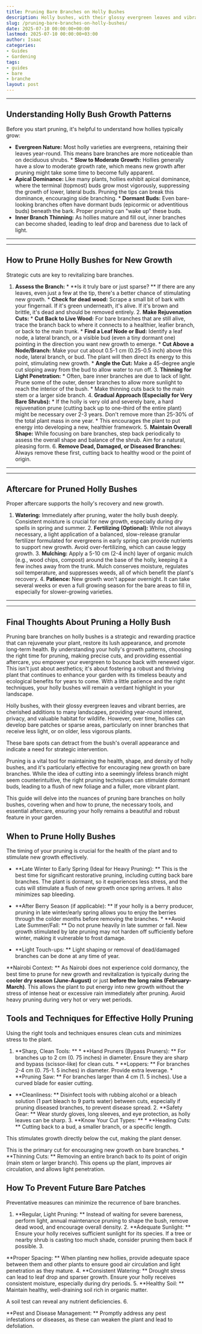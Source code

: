 ```yaml
---
title: Pruning Bare Branches on Holly Bushes
description: Holly bushes, with their glossy evergreen leaves and vibrant berries, are cherished additions to many landscapes, providing year-round interest, privacy, and...
slug: /pruning-bare-branches-on-holly-bushes/
date: 2025-07-10 00:00:00+00:00
lastmod: 2025-07-10 00:00:00+03:00
author: Isaac
categories:
- Guides
- Gardening
tags:
- guides
- bare
- branche
layout: post
---
```

---
## Understanding Holly Bush Growth Patterns
Before you start pruning, it's helpful to understand how hollies typically grow:
* **Evergreen Nature:** Most holly varieties are evergreens, retaining their leaves year-round. This means bare branches are more noticeable than on deciduous shrubs. * **Slow to Moderate Growth:** Hollies generally have a slow to moderate growth rate, which means new growth after pruning might take some time to become fully apparent.
* **Apical Dominance:** Like many plants, hollies exhibit apical dominance, where the terminal (topmost) buds grow most vigorously, suppressing the growth of lower, lateral buds. Pruning the tips can break this dominance, encouraging side branching. * **Dormant Buds:** Even bare-looking branches often have dormant buds (epicormic or adventitious buds) beneath the bark. Proper pruning can "wake up" these buds.
* **Inner Branch Thinning:** As hollies mature and fill out, inner branches can become shaded, leading to leaf drop and bareness due to lack of light.
---
---
## How to Prune Holly Bushes for New Growth
Strategic cuts are key to revitalizing bare branches.
1. **Assess the Branch:** * **Is it truly bare or just sparse? ** If there are any leaves, even just a few at the tip, there's a better chance of stimulating new growth. * **Check for dead wood:** Scrape a small bit of bark with your fingernail. If it's green underneath, it's alive. If it's brown and brittle, it's dead and should be removed entirely. 2.
**Make Rejuvenation Cuts:** * **Cut Back to Live Wood:** For bare branches that are still alive, trace the branch back to where it connects to a healthier, leafier branch, or back to the main trunk. * **Find a Leaf Node or Bud:** Identify a leaf node, a lateral branch, or a visible bud (even a tiny dormant one) pointing in the direction you want new growth to emerge. * **Cut Above a Node/Branch:** Make your cut about 0.5-1 cm (0.25-0.5 inch) above this node, lateral branch, or bud.
The plant will then direct its energy to this point, stimulating new growth. * **Angle the Cut:** Make a 45-degree angle cut sloping away from the bud to allow water to run off. 3. **Thinning for Light Penetration:** * Often, bare inner branches are due to lack of light. Prune some of the outer, denser branches to allow more sunlight to reach the interior of the bush. * Make thinning cuts back to the main stem or a larger side branch. 4.
**Gradual Approach (Especially for Very Bare Shrubs):** * If the holly is very old and severely bare, a hard rejuvenation prune (cutting back up to one-third of the entire plant) might be necessary over 2-3 years. Don't remove more than 25-30% of the total plant mass in one year. * This encourages the plant to put energy into developing a new, healthier framework. 5.
**Maintain Overall Shape:** While focusing on bare branches, step back periodically to assess the overall shape and balance of the shrub. Aim for a natural, pleasing form. 6. **Remove Dead, Damaged, or Diseased Branches:** Always remove these first, cutting back to healthy wood or the point of origin.
---
---
## Aftercare for Pruned Holly Bushes
Proper aftercare supports the holly's recovery and new growth.
1. **Watering:** Immediately after pruning, water the holly bush deeply. Consistent moisture is crucial for new growth, especially during dry spells in spring and summer. 2. **Fertilizing (Optional):** While not always necessary, a light application of a balanced, slow-release granular fertilizer formulated for evergreens in early spring can provide nutrients to support new growth. Avoid over-fertilizing, which can cause leggy growth. 3.
**Mulching:** Apply a 5-10 cm (2-4 inch) layer of organic mulch (e.g., wood chips, compost) around the base of the holly, keeping it a few inches away from the trunk. Mulch conserves moisture, regulates soil temperature, and suppresses weeds, all of which benefit the plant's recovery. 4. **Patience:** New growth won't appear overnight. It can take several weeks or even a full growing season for the bare areas to fill in, especially for slower-growing varieties.
---
---
## Final Thoughts About Pruning a Holly Bush
Pruning bare branches on holly bushes is a strategic and rewarding practice that can rejuvenate your plant, restore its lush appearance, and promote long-term health. By understanding your holly's growth patterns, choosing the right time for pruning, making precise cuts, and providing essential aftercare, you empower your evergreen to bounce back with renewed vigor.
This isn't just about aesthetics; it's about fostering a robust and thriving plant that continues to enhance your garden with its timeless beauty and ecological benefits for years to come. With a little patience and the right techniques, your holly bushes will remain a verdant highlight in your landscape.

Holly bushes, with their glossy evergreen leaves and vibrant berries, are cherished additions to many landscapes, providing year-round interest, privacy, and valuable habitat for wildlife. However, over time, hollies can develop bare patches or sparse areas, particularly on inner branches that receive less light, or on older, less vigorous plants.

These bare spots can detract from the bush's overall appearance and indicate a need for strategic intervention.

Pruning is a vital tool for maintaining the health, shape, and density of holly bushes, and it's particularly effective for encouraging new growth on bare branches. While the idea of cutting into a seemingly lifeless branch might seem counterintuitive, the right pruning techniques can stimulate dormant buds, leading to a flush of new foliage and a fuller, more vibrant plant.

This guide will delve into the nuances of pruning bare branches on holly bushes, covering when and how to prune, the necessary tools, and essential aftercare, ensuring your holly remains a beautiful and robust feature in your garden.

##  When to Prune Holly Bushes

The timing of your pruning is crucial for the health of the plant and to stimulate new growth effectively.

* **Late Winter to Early Spring (Ideal for Heavy Pruning): ** This is the best time for significant restorative pruning, including cutting back bare branches. The plant is dormant, so it experiences less stress, and the cuts will stimulate a flush of new growth once spring arrives. It also minimizes sap bleeding.

* **After Berry Season (if applicable): ** If your holly is a berry producer, pruning in late winter/early spring allows you to enjoy the berries through the colder months before removing the branches. * **Avoid Late Summer/Fall: ** Do not prune heavily in late summer or fall. New growth stimulated by late pruning may not harden off sufficiently before winter, making it vulnerable to frost damage.

* **Light Touch-ups: ** Light shaping or removal of dead/damaged branches can be done at any time of year.

**Nairobi Context: ** As Nairobi does not experience cold dormancy, the best time to prune for new growth and revitalization is typically during the **cooler dry season (June-August)** or just **before the long rains (February-March)**. This allows the plant to put energy into new growth without the stress of intense heat or excessive rain immediately after pruning. Avoid heavy pruning during very hot or very wet periods.

##  Tools and Techniques for Effective Holly Pruning

Using the right tools and techniques ensures clean cuts and minimizes stress to the plant.

1. **Sharp, Clean Tools: ** * **Hand Pruners (Bypass Pruners): ** For branches up to 2 cm (0. 75 inches) in diameter. Ensure they are sharp and bypass (scissor-like) for clean cuts. * **Loppers: ** For branches 2-4 cm (0. 75-1. 5 inches) in diameter. Provide extra leverage. * **Pruning Saw: ** For branches larger than 4 cm (1. 5 inches). Use a curved blade for easier cutting.

* **Cleanliness: ** Disinfect tools with rubbing alcohol or a bleach solution (1 part bleach to 9 parts water) between cuts, especially if pruning diseased branches, to prevent disease spread. 2. **Safety Gear: ** Wear sturdy gloves, long sleeves, and eye protection, as holly leaves can be sharp. 3. **Know Your Cut Types: ** * **Heading Cuts: ** Cutting back to a bud, a smaller branch, or a specific length.

This stimulates growth directly below the cut, making the plant denser.

This is the primary cut for encouraging new growth on bare branches. * **Thinning Cuts: ** Removing an entire branch back to its point of origin (main stem or larger branch). This opens up the plant, improves air circulation, and allows light penetration.

##  How To Prevent Future Bare Patches

Preventative measures can minimize the recurrence of bare branches.

1. **Regular, Light Pruning: ** Instead of waiting for severe bareness, perform light, annual maintenance pruning to shape the bush, remove dead wood, and encourage overall density. 2. **Adequate Sunlight: ** Ensure your holly receives sufficient sunlight for its species. If a tree or nearby shrub is casting too much shade, consider pruning them back if possible. 3.

**Proper Spacing: ** When planting new hollies, provide adequate space between them and other plants to ensure good air circulation and light penetration as they mature. 4. **Consistent Watering: ** Drought stress can lead to leaf drop and sparser growth. Ensure your holly receives consistent moisture, especially during dry periods. 5. **Healthy Soil: ** Maintain healthy, well-draining soil rich in organic matter.

A soil test can reveal any nutrient deficiencies. 6.

**Pest and Disease Management: ** Promptly address any pest infestations or diseases, as these can weaken the plant and lead to defoliation.
